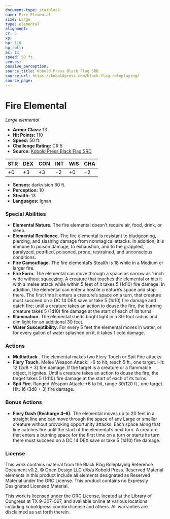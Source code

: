 ```yaml
---
document-type: statblock
name: Fire Elemental
size: Large
type: elemental
alignment: 
cr: 5
xp: 
hp: 110
hp_roll: 
ac: 13
speed: 50 ft.
senses: 
passive_perception: 
source_title: Kobold Press Black Flag SRD
source_url: https://koboldpress.com/black-flag-roleplaying/
source_page: 
---
```


# Fire Elemental

*Large elemental*

- **Armor Class:** 13
- **Hit Points:** 110
- **Speed:** 50 ft.
- **Challenge Rating:** CR 5
- **Source:** [Kobold Press Black Flag SRD](https://koboldpress.com/black-flag-roleplaying/)

| STR | DEX | CON | INT | WIS | CHA |
| --- | --- | --- | --- | --- | --- |
| +0 | +3 | +3 | -2 | +0 | -2 |

- **Senses:** darkvision 60 ft.
- **Perception:** 10
- **Stealth:** 13
- **Languages:** Ignan

### Special Abilities

- **Elemental Nature.** The fire elemental doesn’t require air, food, drink, or sleep.
- **Elemental Resilience.** The fire elemental is resistant to bludgeoning, piercing, and slashing damage from nonmagical attacks. In addition, it is immune to poison damage, to exhaustion, and to the grappled, paralyzed, petrified, poisoned, prone, restrained, and unconscious conditions.
- **Fire Camouflage.** The fire elemental’s Stealth is 18 while in a Medium or larger fire.
- **Fire Form.** The elemental can move through a space as narrow as 1 inch wide without squeezing. A creature that touches the elemental or hits it with a melee attack while within 5 feet of it takes 5 (1d10) fire damage. In addition, the elemental can enter a hostile creature’s space and stop there. The first time it enters a creature’s space on a turn, that creature must succeed on a DC 14 DEX save or take 5 (1d10) fire damage and catch fire; until a creature takes an action to douse the fire, the burning creature takes 5 (1d10) fire damage at the start of each of its turns.
- **Illumination.** The elemental sheds bright light in a 30-foot radius and dim light for an additional 30 feet.
- **Water Susceptibility.** For every 5 feet the elemental moves in water, or for every gallon of water splashed on it, it takes 1 cold damage.

### Actions

- **Multiattack** . The elemental makes two Fiery Touch or Spit Fire attacks.
- **Fiery Touch.** Melee Weapon Attack: +6 to hit, reach 5 ft., one target. Hit: 12 (2d8 + 3) fire damage. If the target is a creature or a flammable object, it ignites. Until a creature takes an action to douse the fire, the target takes 5 (1d10) fire damage at the start of each of its turns.
- **Spit Fire.** Ranged Weapon Attack: +6 to hit, range 30/120 ft., one target. Hit: 16 (3d8 + 3) fire damage.

### Bonus Actions

- **Fiery Dash (Recharge 4–6).** The elemental moves up to 20 feet in a straight line and can move through the space of any Large or smaller creature without provoking opportunity attacks. Each space along that line catches fire until the start of the elemental’s next turn. A creature that enters a burning space for the first time on a turn or starts its turn there must succeed on a DC 14 DEX save or take 5 (1d10) fire damage.

### License

This work contains material from the Black Flag Roleplaying Reference Document v0.2, © Open Design LLC d/b/a Kobold Press. Reserved Material elements in this product include all elements designated as Reserved Material under the ORC License. This product contains no Expressly Designated Licensed Material.

This work is licensed under the ORC License, located at the Library of Congress at TX 9-307-067, and available online at various locations including koboldpress.com/orclicense and others. All warranties are disclaimed as set forth therein.
